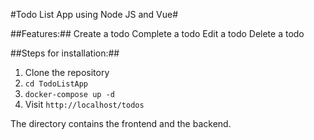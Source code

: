 #Todo List App using Node JS and Vue#

##Features:##
Create a todo
Complete a todo
Edit a todo
Delete a todo

##Steps for installation:##
1. Clone the repository
2. ```cd TodoListApp```
3. ```docker-compose up -d```
4. Visit ```http://localhost/todos```

The directory contains the frontend and the backend.
